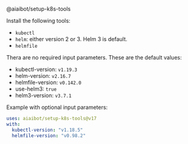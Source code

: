 @aiaibot/setup-k8s-tools

Install the following tools:
* `kubectl`
* `helm`: either version 2 or 3. Helm 3 is default.
* `helmfile`


Thera are no required input parameters. These are the default values:
- kubectl-version: `v1.19.3`
- helm-version: `v2.16.7`
- helmfile-version: `v0.142.0`
- use-helm3: `true`
- helm3-version: `v3.7.1`

Example with optional input parameters:

```yaml
uses: aiaibot/setup-k8s-tools@v17
with:
  kubectl-version: "v1.18.5"
  helmfile-version: "v0.98.2"
```
